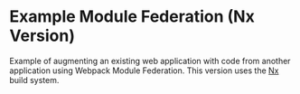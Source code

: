 # Example Module Federation (Nx Version)

Example of augmenting an existing web application with code from another application using Webpack Module Federation. This version uses the [Nx](https://nx.dev/) build system.
